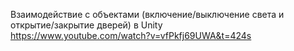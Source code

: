 Взаимодействие с объектами (включение/выключение света и открытие/закрытие дверей) в Unity  
https://www.youtube.com/watch?v=vfPkfj69UWA&t=424s